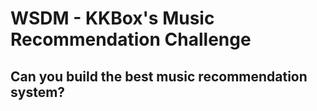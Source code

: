 # WSDM - KKBox's Music Recommendation Challenge
## Can you build the best music recommendation system?
